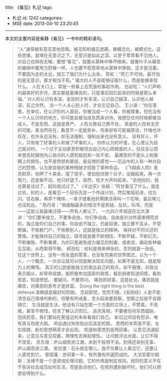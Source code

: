 title: 《看见》札记
tags:
  - 札记
id: 1242
categories:
  - MSE
date: 2013-04-10 23:20:45
---

本文的主要内容是柴静《看见》一书中的精彩语句。

> “人”通常被有意无意地忽略。被无知和偏见遮蔽，被概念化，被模式化，这些思维，就埋在无意识之下。无意识是如此之深，以至于常常看不见他人，对自己也熟视无睹，要想“看见”，就要从蒙眛中睁开眼来。就像叶子从痛苦的蜷缩中要用力舒展一样，人也要不假思索地从蒙眛中挣脱，这才是活着。不要因为走的太远，就忘了我们为什么出发。
> 陈虻：“死亡不可怕，最可怕的是无意识，那才相当于死。”
> 强大的人不是能够征服什么，而是能够承受什么。
> 人在关口上，常是一些看上去荒唐的事起作用。
> 白岩松：“人们声称的最美好的岁月，其实都是最痛苦的，只是事后回忆起来的时候是那么幸福。”
> 对人的认识有多深，呈现的才有多深。认识自己越深，认识他人越深，反之亦然。
> 当一个人关心别人时，才会忘记自己。
> 王小波："你在家里，在单位，在认识你的人面前，你被当成一个人看，你被尊重。但在没有一个人认识你的地方，你可能会被当成东西来对待，我想在任何时候都被当成人，不是东西，这就是尊严。
> 人性光靠自己靠不住，
> 真是的人性有无穷的可能，善当然存在，歉意不一定能弥补，伤害却有可能被原谅，忏悔也许存在，也许永远没有，却无法强制，强制出来也没有意义。
> 没有好人，坏人，只有做了好事的人和做了坏事的人。
> 你所认为的坏蛋，在心里认为自己是对的。
> 一个过于主动甚至积极坦白自己内心阴暗面的人，往往会让原本想去挖掘他内心弱点的人感到尴尬和一丝不安。
> 最难受的不是头上和胳膊上的擦伤，也不是愤怒和委屈，是自憎的感觉——厄运中的人有一种对自己的怨憎，认为是自我的某种残破才招致了某种命运。
> 《飞越疯人院》麦克默菲，他押了十美金，搓了搓手，使劲抱住那个台子，没搬起来，再一次用力，还是搬不动，他只好退下。突然，他才大声叫起来，"去他妈的，我总算是试过了，起码我试过了。”
> 《半边天》张越：”阿甘看见了什么，就走过去，别的人，是看见一个目标先定一个作战计划，然后匍匐前进，往左闪，往右躲，再弄个掩体...一辈子就看他折腾挪活得叫一个花哨，最后哪儿也没到达。“
> 陈丹青：“我接触最多的情况不是质疑，反抗，叫骂，而是——这是让我最难过得——所有人都认了。
> 一九四六年胡适在北大演讲："你们要争独立，不要争自由，你们争自由，自由是针对外面束缚而言的，独立是你们自己的事，你自由不独立，仍是奴隶，独立要不盲从，不受欺骗，不依赖门户，不依赖别人，这就是独立的精神。
> 保持对不同论述的警惕，才能保持自己的独立。探寻就是要不断相信，不断怀疑，不断幻灭，不断摧毁，不断重建，为的只是避免成为偏见的附庸，或者说，煽动各种偏见互殴，从而取得平衡。
> 郝劲松：权利是用来伸张的，否则就是一张纸。在这个世界上，没有一劳永逸的答案，也没有完美的世界图式，认为一个人，一个概念，一次诉讼就可以彻底解决现实问题，如果不是无知，就是智力上的懒惰。
> 真正的公民是能独立的表达自己的观点，却不傲慢，对政治表示服从，却卑恭屈膝，能积极参加国家的政策，看到弱者知道同情，看到邪恶，知道愤怒。
> 要疑问，不要质问。
> 痛苦即财富，这是扯淡。痛苦就是痛苦，对痛苦的思考才是财富。
> Doing the right thing is the best defense.准确就是最好的防御。
> 念起即觉，觉而不随。《金刚经》人是不能清空自己情绪判断的，但要有所戒备，念头起来要观察，觉察之后就不会跟随它。
> 生活就是生活，他没有只站在那一个方面的立场上，不赞美，不责难，甚至不惋惜，但求了解认识而已。
> 追求真相，不要被任何东西威胁，包括民意，我们要站在更遥远的未来看我们自己。
> 新旧之间没有怨诉，唯有真与伪是大敌。
> 命运通过失败指出应该走的路。
> 思想的本质是不安，左右摇摆，新的思想萌芽才会出现。
> 知道和感觉到是两回事。
> 让意见流通起来，让意见与意见较量，用理性去唤起理性。
> 让问题浮出水面，让它不得不改变。
> 苏东坡：庐山烟雨浙江潮，未到千般恨不消。到得还来别无事，庐山烟雨浙江潮。
> 爱伦堡：石头就在哪儿，我不仅要让人看见它，还要让人感觉到它。
> 曾国藩：世间事一半，有所激有所逼而成的。
> 大法官霍尔姆斯：法律不是一个道德或伦理问题。它的作用是制定规则，规则的意义不在于告诉社会成员如何生活，而是告诉他们，在规则遭到破坏时，他们可以预想会得到什么。
